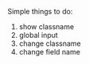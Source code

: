 Simple things to do: 

1. show classname 
2. global input 
3. change classname
4. change field name 
